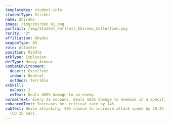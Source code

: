 ```yaml
---
templateKey: student-info
studentType: Striker
name: Shiroko
image: /img/shiroko_01.png
portrait: /img/Student_Portrait_Shiroko_Collection.png
rarity: "3"
affiliation: Abydos
weaponType: AR
role: Attacker
position: Middle
atkType: Explosion
defType: Heavy Armour
combatEnvironment:
  desert: Excellent
  indoor: Neutral
  outdoor: Terrible
exSkill:
  exCost: 2
  exText: Deals 400% damage to an enemy.
normalText: Every 25 seconds, deals 193% damage to enemies in a specific circular AOE.
enhancedText: Increases her critical rate by 14%.
subText: While attacking, 20% chance to increase attack speed by 30.2% (30 sec)
  (CD 25 sec).
---
```

